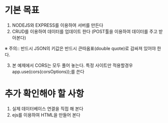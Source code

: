 # 기본 목표
1. NODEJS와 EXPRESS를 이용하여 서버를 만든다
2. CRUD를 이용하여 데이터를 업데이트 한다
   (POST툴을 이용하여 데이터를 주고 받아본다)

※ 주의:: 반드시 JSON의 키값은 반드시 큰따옴표(double quote)로 감싸져 있어야 한다.   

3. 본 예제에서 CORS는 모두 풀어 놓는다.
특정 사이트만 적용할경우 app.use(cors(corsOptions));를 쓴다

#
# 추가 확인해야 할 사항
1. 실제 데이터베이스 연결을 직접 해 본다
2. ejs를 이용하여 HTML을 만들어 본다